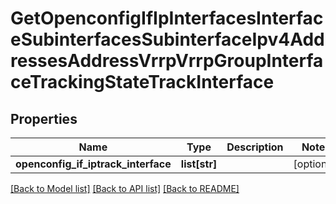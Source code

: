 # GetOpenconfigIfIpInterfacesInterfaceSubinterfacesSubinterfaceIpv4AddressesAddressVrrpVrrpGroupInterfaceTrackingStateTrackInterface

## Properties
Name | Type | Description | Notes
------------ | ------------- | ------------- | -------------
**openconfig_if_iptrack_interface** | **list[str]** |  | [optional] 

[[Back to Model list]](../README.md#documentation-for-models) [[Back to API list]](../README.md#documentation-for-api-endpoints) [[Back to README]](../README.md)


